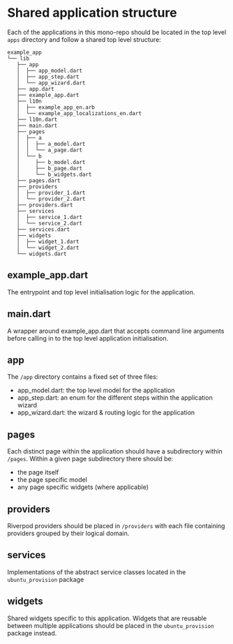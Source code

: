 # Shared application structure

Each of the applications in this mono-repo should be located in the top level `apps` directory
and follow a shared top level structure:

```
example_app
└── lib
   ├── app
   │  ├── app_model.dart
   │  ├── app_step.dart
   │  └── app_wizard.dart
   ├── app.dart
   ├── example_app.dart
   ├── l10n
   │  ├── example_app_en.arb
   │  └── example_app_localizations_en.dart
   ├── l10n.dart
   ├── main.dart
   ├── pages
   │  ├── a
   │  │  ├── a_model.dart
   │  │  └── a_page.dart
   │  └── b
   │     ├── b_model.dart
   │     ├── b_page.dart
   │     └── b_widgets.dart
   ├── pages.dart
   ├── providers
   │  ├── provider_1.dart
   │  └── provider_2.dart
   ├── providers.dart
   ├── services
   │  ├── service_1.dart
   │  └── service_2.dart
   ├── services.dart
   ├── widgets
   │  ├── widget_1.dart
   │  └── widget_2.dart
   └── widgets.dart
```
## example_app.dart
The entrypoint and top level initialisation logic for the application.

## main.dart
A wrapper around example_app.dart that accepts command line arguments before calling
in to the top level application initialisation.

## app

The `/app` directory contains a fixed set of three files:
- app_model.dart:  the top level model for the application
- app_step.dart:   an enum for the different steps within the application wizard
- app_wizard.dart: the wizard & routing logic for the application

## pages

Each distinct page within the application should have a subdirectory within `/pages`.
Within a given page subdirectory there should be:
- the page itself
- the page specific model
- any page specific widgets (where applicable)

## providers

Riverpod providers should be placed in `/providers` with each file containing
providers grouped by their logical domain.

## services

Implementations of the abstract service classes located in the `ubuntu_provision` package

## widgets

Shared widgets specific to this application. Widgets that are reusable between multiple
applications should be placed in the `ubuntu_provision` package instead.
